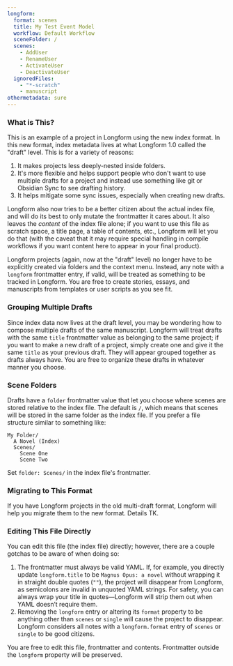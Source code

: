 ```yaml
---
longform:
  format: scenes
  title: My Test Event Model
  workflow: Default Workflow
  sceneFolder: /
  scenes:
    - AddUser
    - RenameUser
    - ActivateUser
    - DeactivateUser
  ignoredFiles:
    - "*-scratch"
    - manuscript
othermetadata: sure
---
```


### What is This?

This is an example of a project in Longform using the new index format. In this new format, index metadata lives at what Longform 1.0 called the "draft" level. This is for a variety of reasons:

1. It makes projects less deeply-nested inside folders.
2. It's more flexible and helps support people who don't want to use multiple drafts for a project and instead use something like git or Obsidian Sync to see drafting history.
3. It helps mitigate some sync issues, especially when creating new drafts.

Longform also now tries to be a better citizen about the actual index file, and will do its best to only mutate the frontmatter it cares about. It also leaves the _content_ of the index file alone; if you want to use this file as scratch space, a title page, a table of contents, etc., Longform will let you do that (with the caveat that it may require special handling in compile workflows if you want content here to appear in your final product).

Longform projects (again, now at the "draft" level) no longer have to be explicitly created via folders and the context menu. Instead, any note with a `longform` frontmatter entry, if valid, will be treated as something to be tracked in Longform. You are free to create stories, essays, and manuscripts from templates or user scripts as you see fit.

### Grouping Multiple Drafts

Since index data now lives at the draft level, you may be wondering how to compose multiple drafts of the same manuscript. Longform will treat drafts with the same `title` frontmatter value as belonging to the same project; if you want to make a new draft of a project, simply create one and give it the same `title` as your previous draft. They will appear grouped together as drafts always have. You are free to organize these drafts in whatever manner you choose.

### Scene Folders

Drafts have a `folder` frontmatter value that let you choose where scenes are stored relative to the index file. The default is `/`, which means that scenes will be stored in the same folder as the index file. If you prefer a file structure similar to something like:

```
My Folder/
  A Novel (Index)
  Scenes/
    Scene One
    Scene Two
```

Set `folder: Scenes/` in the index file's frontmatter.

### Migrating to This Format

If you have Longform projects in the old multi-draft format, Longform will help you migrate them to the new format. Details TK.

### Editing This File Directly

You can edit this file (the index file) directly; however, there are a couple gotchas to be aware of when doing so:

1. The frontmatter must always be valid YAML. If, for example, you directly update `longform.title` to be `Magnus Opus: a novel` without wrapping it in straight double quotes (`""`), the project will disappear from Longform, as semicolons are invalid in unquoted YAML strings. For safety, you can always wrap your title in quotes—Longform will strip them out when YAML doesn’t require them.
2. Removing the `longform` entry or altering its `format` property to be anything other than `scenes` or `single` will cause the project to disappear. Longform considers all notes with a `longform.format` entry of `scenes` or `single` to be good citizens.

You are free to edit this file, frontmatter and contents. Frontmatter outside the `longform` property will be preserved.